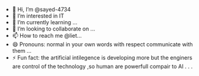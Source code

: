 - 👋 Hi, I’m @sayed-4734
- 👀 I’m interested in IT
- 🌱 I’m currently learning ...
- 💞️ I’m looking to collaborate on ...
- 📫 How to reach me  @liet...
- 😄 Pronouns:  normal in your own  words with respect  communicate with them  ...
- ⚡ Fun fact:  the artificial intilegence is developing more but the enginers are control of the technology  ,so human are powerfull compair to AI . . . 

<!---
sayed-4734/sayed-4734 is a ✨ special ✨ repository because its `README.md` (this file) appears on your GitHub profile.
You can click the Preview link to take a look at your changes.
--->
